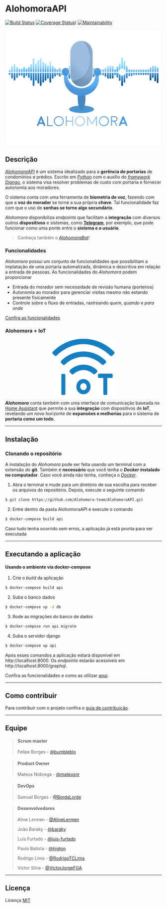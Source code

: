 # AlohomoraAPI

[![Build Status](https://travis-ci.org/Alohomora-team/AlohomoraAPI.svg?branch=devel)](https://travis-ci.org/Alohomora-team/AlohomoraAPI)
[![Coverage Status](https://coveralls.io/repos/github/Alohomora-team/AlohomoraAPI/badge.svg?branch=devel)](https://coveralls.io/github/Alohomora-team/AlohomoraAPI?branch=devel))
[![Maintainability](https://api.codeclimate.com/v1/badges/2c164a8849badef20a10/maintainability)](https://codeclimate.com/github/Alohomora-team/AlohomoraAPI/maintainability)

![Logo](logo_alohomora.png)

## Descrição

[*AlohomoraAPI*](https://docs.google.com/presentation/d/1Stq0aMrGHJtB4bNKjKWnblM6ARlbEPcDAjC2B-zUUU0/edit?usp=sharing) é um sistema idealizado para a **gerência de portarias** de condomínios e prédios. Escrito em [*Python*](https://www.python.org) com o auxílio do [*framework Django*](https://www.djangoproject.com), o sistema visa resolver problemas de custo com portaria e fornecer autonomia aos moradores.

 O sistema conta com uma ferramenta de **biometria de voz**, fazendo com que a **voz do morador** se torne a sua própria **chave**. Tal funcionalidade faz com que o uso de **senhas se torne algo secundário**.
 
  *Alohomora* disponibiliza *endpoints* que facilitam a **integração** com diversos outros **dispositivos** e sistemas, como **[Telegram](https://telegram.org)**, por exemplo, que pode funcionar como uma ponte entre o **sistema e o usuário**.
  
  > Conheça também o [*AlohomoraBot*](https://github.com/Alohomora-team/2019.2-AlohomoraBot)!

### Funcionalidades
*Alohomora* possui um conjunto de funcionalidades que possibilitam a implatação de uma portaria automatizada, dinâmica e descritiva em relação a entrada de pessoas. As funcionalidades do *Alohomora* podem proporcionar
- Entrada do morador sem necessidade de revisão humana (porteiros)
- Autonomia ao morador para gerenciar visitas mesmo não estando presente fisicamente
- Controle sobre o fluxo de entradas, rastreando *quem*, *quando* e *para onde*

[Confira as funcionalidades](https://github.com/Alohomora-team/2019.2-AlohomoraPage/blob/10-criar-documentacao-uso-api/docs/uso/guia_de_uso.md)

### Alohomora + IoT

<p align="center">
  <img width="200" height="180" src="iot.png">
</p>

***Alohomora*** conta também com uma interface de comunicação baseada no [Home Assistant](https://www.home-assistant.io) que permite a sua **integração** com dispositivos de **IoT**, revelando um novo horizonte de **expansões e melhorias** para o sistema de **portaria como um todo**.

---

## Instalação


### Clonando o repositório

A instalação do *Alohomora* pode ser feita usando um terminal com a extensão do **git**. Também é **necessário** que você tenha o ***Docker*** **instalado no computador**. Caso você ainda não tenha, conheça o [*Docker*](https://docs.docker.com).

1. Abra o terminal e mude para um diretório de sua escolha para receber os arquivos do repositório. Depois, execute o seguinte comando
```bash
$ git clone https://github.com/Alohomora-team/AlohomoraAPI.git
```


2. Entre dentro da pasta AlohomoraAPI e execute o comando
```bash
$ docker-compose build api
```

Caso tudo tenha ocorrido sem erros, a aplicação já está pronta para ser executada

---

## Executando a aplicação

#### Usando o ambiente via docker-compose

1. Crie o *build* da aplicação

```bash
$ docker-compose build api
```

2. Suba o banco dados

```bash
$ docker-compose up -d db
```

3. Rode as migrações do banco de dados

```bash
$ docker-compose run api migrate
```

4. Suba o servidor django

```bash
$ docker-compose up api
```

Após esses comandos a aplicação estará disponível em http://localhost:8000. Os *endpoints* estarão acessíveis em http://localhost:8000/graphql.

Confira as funcionalidades e como as utilizar [aqui](https://github.com/Alohomora-team/2019.2-AlohomoraPage/blob/10-criar-documentacao-uso-api/docs/uso/guia_de_uso.md).

---

## Como contribuir

Para contribuir com o projeto confira o [guia de contribuição](/CONTRIBUTING.md).

---

## Equipe

> #### Scrum master
> Felipe Borges - [@bumbleblo](https://github.com/Bumbleblo)

> #### Product Owner
> Mateus Nóbrega - [@mateusnr](https://github.com/mateusnr)

> #### DevOps
> Samuel Borges - [@BordaLorde](https://github.com/BordaLorde)

> #### Desenvolvedores
> Aline Lermen - [@AlineLermen](https://github.com/AlineLermen)
>
> João Baraky - [@baraky](https://github.com/baraky)
>
> Luis Furtado - [@luis-furtado](https://github.com/luis-furtado)
>
> Paulo Batista - [@higton](https://github.com/higton)
>
> Rodrigo Lima - [@RodrigoTCLima](https://github.com/RodrigoTCLima)
>
> Victor Silva - [@VictorJorgeFGA](https://github.com/VictorJorgeFGA)

---

## Licença

Licença [MIT](/LICENSE)
